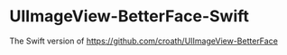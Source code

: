 UIImageView-BetterFace-Swift
============================

The Swift version of https://github.com/croath/UIImageView-BetterFace
